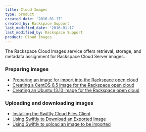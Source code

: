 ```yaml
---
title: Cloud Images
type: product
created_date: '2016-01-17'
created_by: Rackspace Support
last_modified_date: '2016-01-17'
last_modified_by: Rackspace Support
product: Cloud Images
---
```


The Rackspace Cloud Images service offers retrieval, storage, and
metadata assignment for Rackspace Cloud Server images.

###  Preparing images

-   [Preparing an image for import into the Rackspace open
    cloud](/howto/preparing-an-image-for-import-into-the-rackspace-open-cloud)
-   [Creating a CentOS 6.5 image for the Rackspace open
    cloud](/howto/creating-a-centos-65-image-for-the-rackspace-open-cloud)
-   [Creating an Ubuntu 13.10 image for the Rackspace open
    cloud](/howto/creating-an-ubuntu-1310-image-for-the-rackspace-open-cloud-0)

###  Uploading and downloading images

-   [Installing the Swiftly Cloud Files
    Client](/howto/installing-the-swiftly-cloud-files-client)
-   [Using Swiftly to Download an Exported
    Image](/howto/using-swiftly-to-download-an-exported-image)
-   [Using Swiftly to upload an image to be
    imported](/howto/using-swiftly-to-upload-an-image-to-be-imported)
